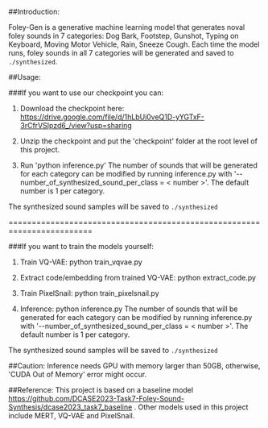 ##Introduction:

Foley-Gen is a generative machine learning model that generates noval foley sounds in 7 categories: Dog Bark, Footstep, Gunshot, Typing on Keyboard, Moving Motor Vehicle, Rain, Sneeze Cough. Each time the model runs, foley sounds in all 7 categories will be generated and saved to `./synthesized`. 

##Usage:

###If you want to use our checkpoint you can: 

1. Download the checkpoint here: https://drive.google.com/file/d/1hLbUi0veQ1D-yYGTxF-3rCfrVSIpzd6_/view?usp=sharing

2. Unzip the checkpoint and put the 'checkpoint' folder at the root level of this project.

3. Run 'python inference.py'
   The number of sounds that will be generated for each category can be modified by running inference.py with '--number_of_synthesized_sound_per_class = < number >'. The default number is 1 per category.

The synthesized sound samples will be saved to `./synthesized`
   
========================================================================

###If you want to train the models yourself:

1. Train VQ-VAE:
   python train_vqvae.py
   
2. Extract code/embedding from trained VQ-VAE:
   python extract_code.py
   
3. Train PixelSnail:
   python train_pixelsnail.py
    
4. Inference:
   python inference.py
   The number of sounds that will be generated for each category can be modified by running inference.py with '--number_of_synthesized_sound_per_class = < number >'. The default number is 1 per category.

The synthesized sound samples will be saved to `./synthesized`

##Caution: Inference needs GPU with memory larger than 50GB, otherwise, 'CUDA Out of Memory' error might occur. 

##Reference: This project is based on a baseline model https://github.com/DCASE2023-Task7-Foley-Sound-Synthesis/dcase2023_task7_baseline . Other models used in this project include MERT, VQ-VAE and PixelSnail.
